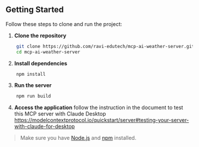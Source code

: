 ## Getting Started

Follow these steps to clone and run the project:

1. **Clone the repository**
```bash
    git clone https://github.com/ravi-edutech/mcp-ai-weather-server.git
    cd mcp-ai-weather-server
```
2. **Install dependencies**
```bash
    npm install
```
3. **Run the server**
```bash
    npm run build
```
4. **Access the application**
    follow the instruction in the document to test this MCP server with Claude Desktop
    https://modelcontextprotocol.io/quickstart/server#testing-your-server-with-claude-for-desktop

> Make sure you have [Node.js](https://nodejs.org/) and [npm](https://www.npmjs.com/) installed.
